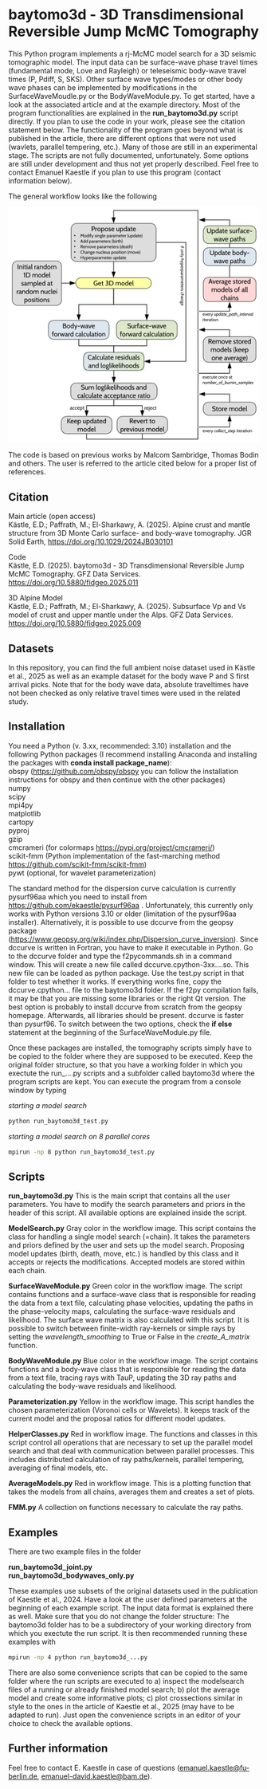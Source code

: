 # baytomo3d - 3D Transdimensional Reversible Jump McMC Tomography

This Python program implements a rj-McMC model search for a 3D seismic tomographic model. The input data can be surface-wave phase travel times (fundamental mode, Love and Rayleigh) or teleseismic body-wave travel times (P, Pdiff, S, SKS). Other surface wave types/modes or other body wave phases can be implemented by modifications in the SurfaceWaveMoudle.py or the BodyWaveModule.py. To get started, have a look at the associated article and at the example directory. Most of the program functionalities are explained in the __run_baytomo3d.py__ script directly. If you plan to use the code in your work, please see the citation statement below. The functionality of the program goes beyond what is published in the article, there are different options that were not used (wavlets, parallel tempering, etc.). Many of those are still in an experimental stage. The scripts are not fully documented, unfortunately. Some options are still under development and thus not yet properly described. Feel free to contact Emanuel Kaestle if you plan to use this program (contact information below).

The general workflow looks like the following

![workflow](imgs/baytomo3d_workflow.png)

The code is based on previous works by Malcom Sambridge, Thomas Bodin and others. The user is referred to the article cited below for a proper list of references.

## Citation

Main article (open access)  
Kästle, E.D.; Paffrath, M.; El-Sharkawy, A. (2025). Alpine crust and mantle structure from 3D Monte Carlo surface- and body-wave tomography. JGR Solid Earth, https://doi.org/10.1029/2024JB030101

Code  
Kästle, E.D. (2025). baytomo3d - 3D Transdimensional Reversible Jump McMC Tomography. GFZ Data Services. https://doi.org/10.5880/fidgeo.2025.011

3D Alpine Model  
Kästle, E.D.; Paffrath, M.; El-Sharkawy, A. (2025). Subsurface Vp and Vs model of crust and upper mantle under the Alps. GFZ Data Services. https://doi.org/10.5880/fidgeo.2025.009


## Datasets

In this repository, you can find the full ambient noise dataset used in Kästle et al., 2025 as well as an example dataset for the body wave P and S first arrival picks. Note that for the body wave data, absolute traveltimes have not been checked as only relative travel times were used in the related study.

## Installation

You need a Python (v. 3.xx, recommended: 3.10) installation and the following Python packages (I recommend installing Anaconda and installing the packages with __conda install package_name__):  
obspy (https://github.com/obspy/obspy you can follow the installation instructions for obspy and then continue with the other packages)  
numpy  
scipy  
mpi4py  
matplotlib  
cartopy  
pyproj  
gzip  
cmcrameri (for colormaps https://pypi.org/project/cmcrameri/)  
scikit-fmm (Python implementation of the fast-marching method https://github.com/scikit-fmm/scikit-fmm)  
pywt (optional, for wavelet parameterization)  

The standard method for the dispersion curve calculation is currently pysurf96aa which you need to install from https://github.com/ekaestle/pysurf96aa . Unfortunately, this currently only works with Python versions 3.10 or older (limitation of the pysurf96aa installer).
Alternatively, it is possible to use dccurve from the geopsy package (https://www.geopsy.org/wiki/index.php/Dispersion_curve_inversion). Since dccurve is written in Fortran, you have to make it executable in Python. Go to the dccurve folder and type the f2pycommands.sh in a command window. This will create a new file called dccurve.cpython-3xx....so. This new file can be loaded as python package. Use the test.py script in that folder to test whether it works. If everything works fine, copy the dccurve.cpython... file to the baytomo3d folder.
If the f2py compilation fails, it may be that you are missing some libraries or the right Qt version. The best option is probably to install dccurve from scratch from the geopsy homepage. Afterwards, all libraries should be present. dccurve is faster than pysurf96. To switch between the two options, check the __if else__ statement at the beginning of the SurfaceWaveModule.py file.

Once these packages are installed, the tomography scripts simply have to be copied to the folder where they are supposed to be executed. Keep the original folder structure, so that you have a working folder in which you exectute the run_....py scripts and a subfolder called baytomo3d where the program scripts are kept. You can execute the program from a console window by typing

_starting a model search_
```bash
python run_baytomo3d_test.py
```

_starting a model search on 8 parallel cores_
```bash
mpirun -np 8 python run_baytomo3d_test.py
```

## Scripts

__run_baytomo3d.py__
This is the main script that contains all the user parameters. You have to modify the search parameters and priors in the header of this script. All available options are explained inside the script.

__ModelSearch.py__
Gray color in the workflow image. This script contains the class for handling a single model search (=chain). It takes the parameters and priors defined by the user and sets up the model search. Proposing model updates (birth, death, move, etc.) is handled by this class and it accepts or rejects the modifications. Accepted models are stored within each chain.

__SurfaceWaveModule.py__
Green color in the workflow image. The script contains functions and a surface-wave class that is responsible for reading the data from a text file, calculating phase velocities, updating the paths in the phase-velocity maps, calculating the surface-wave residuals and likelihood. The surface wave matrix is also calculated with this script. It is possible to switch between finite-width ray-kernels or simple rays by setting the _wavelength_smoothing_ to True or False in the _create_A_matrix_ function.

__BodyWaveModule.py__
Blue color in the workflow image. The script contains functions and a body-wave class that is responsible for reading the data from a text file, tracing rays with TauP, updating the 3D ray paths and calculating the body-wave residuals and likelihood.

__Parameterization.py__
Yellow in the workflow image. This script handles the chosen parameterization (Voronoi cells or Wavelets). It keeps track of the current model and the proposal ratios for different model updates.

__HelperClasses.py__
Red in workflow image. The functions and classes in this script control all operations that are necessary to set up the parallel model search and that deal with communication between parallel processes. This includes distributed calculation of ray paths/kernels, parallel tempering, averaging of final models, etc.

__AverageModels.py__
Red in workflow image. This is a plotting function that takes the models from all chains, averages them and creates a set of plots.

__FMM.py__
A collection on functions necessary to calculate the ray paths.

## Examples

There are two example files in the folder

__run_baytomo3d_joint.py__  
__run_baytomo3d_bodywaves_only.py__

These examples use subsets of the original datasets used in the publication of Kaestle et al., 2024. Have a look at the user defined parameters at the beginning of each example script. The input data format is explained there as well. Make sure that you do not change the folder structure: The baytomo3d folder has to be a subdirectory of your working directory from which you exectute the run script. It is then recommended running these examples with
```bash
mpirun -np 4 python run_baytomo3d_...py
```
There are also some convenience scripts that can be copied to the same folder where the run scripts are executed to a) inspect the modelsearch files of a running or already finished model search; b) plot the average model and create some informative plots; c) plot crossections similar in style to the ones in the article of Kaestle et al., 2025 (may have to be adapted to run). Just open the convenience scripts in an editor of your choice to check the available options.

## Further information

Feel free to contact E. Kaestle in case of questions (emanuel.kaestle@fu-berlin.de, emanuel-david.kaestle@bam.de).
